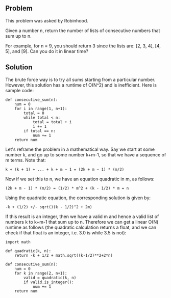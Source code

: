 ## Problem
This problem was asked by Robinhood.

Given a number n, return the number of lists of consecutive numbers that sum up to n.

For example, for n = 9, you should return 3 since the lists are: [2, 3, 4], [4, 5], and [9]. Can you do it in linear time?

## Solution
The brute force way is to try all sums starting from a particular number. However, this solution has a runtime of O(N^2) and is inefficient. Here is sample code:

```
def consecutive_sum(n):
    num = 0
    for i in range(1, n+1):
        total = 0
        while total < n:
            total = total + i
            i += 1
        if total == n:
            num += 1
    return num
```

Let's reframe the problem in a mathematical way. Say we start at some number k, and go up to some number k+m-1, so that we have a sequence of m terms. Note that:

```
k + (k + 1) + ... + k + m − 1 = (2k + m − 1) * (m/2)
```

Now if we set this to n, we have an equation quadratic in m, as follows:

```
(2k + m - 1) * (m/2) = (1/2) * m^2 + (k - 1/2) * m = n
```

Using the quadratic equation, the corresponding solution is given by:

```
-k + (1/2) +/- sqrt()(k - 1/2)^2 + 2m)
```

If this result is an integer, then we have a valid m and hence a valid list of numbers k to k+m-1 that sum up to n. Therefore we can get a linear O(N) runtime as follows (the quadratic calculation returns a float, and we can check if that float is an integer, i.e. 3.0 is while 3.5 is not):

```
import math

def quadratic(k, n):
    return -k + 1/2 + math.sqrt((k-1/2)**2+2*n)

def consecutive_sum(n):
    num = 0
    for k in range(2, n+1):
        valid = quadratic(k, n)
        if valid.is_integer():
            num += 1
    return num
```
